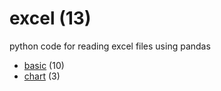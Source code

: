 # excel (13)
python code for reading excel files using pandas

+ [basic](basic/README.md) (10)
+ [chart](chart/README.md) (3)
